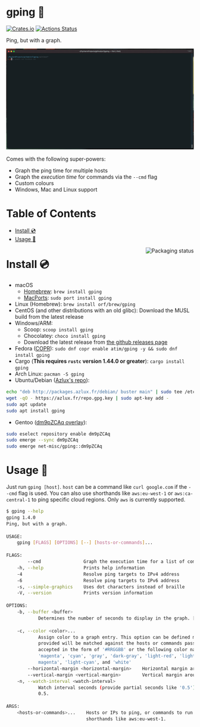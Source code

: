 # gping 🚀

[![Crates.io](https://img.shields.io/crates/v/gping.svg)](https://crates.io/crates/gping)
[![Actions Status](https://github.com/orf/gping/workflows/CI/badge.svg)](https://github.com/orf/gping/actions)

Ping, but with a graph.

![](./images/readme-example.gif)

Comes with the following super-powers:
* Graph the ping time for multiple hosts
* Graph the _execution time_ for commands via the `--cmd` flag
* Custom colours
* Windows, Mac and Linux support

Table of Contents
=================

   * [Install :cd:](#install-cd)
   * [Usage :saxophone:](#usage-saxophone)

<a href="https://repology.org/project/gping/versions">
    <img src="https://repology.org/badge/vertical-allrepos/gping.svg" alt="Packaging status" align="right">
</a>

# Install :cd:

* macOS
  * [Homebrew](https://formulae.brew.sh/formula/gping#default): `brew install gping`
  * [MacPorts](https://ports.macports.org/port/gping/): `sudo port install gping`
* Linux (Homebrew): `brew install orf/brew/gping`
* CentOS (and other distributions with an old glibc): Download the MUSL build from the latest release
* Windows/ARM: 
  * Scoop: `scoop install gping`
  * Chocolatey: `choco install gping`
  * Download the latest release from [the github releases page](https://github.com/orf/gping/releases)
* Fedora ([COPR](https://copr.fedorainfracloud.org/coprs/atim/gping/)): `sudo dnf copr enable atim/gping -y && sudo dnf install gping`
* Cargo (**This requires `rustc` version 1.44.0 or greater**): `cargo install gping`
* Arch Linux: `pacman -S gping`
* Ubuntu/Debian ([Azlux's repo](http://packages.azlux.fr/)):
```bash
echo "deb http://packages.azlux.fr/debian/ buster main" | sudo tee /etc/apt/sources.list.d/azlux.list
wget -qO - https://azlux.fr/repo.gpg.key | sudo apt-key add -
sudo apt update
sudo apt install gping
```
* Gentoo ([dm9pZCAq overlay](https://github.com/gentoo-mirror/dm9pZCAq)):
```sh
sudo eselect repository enable dm9pZCAq
sudo emerge --sync dm9pZCAq
sudo emerge net-misc/gping::dm9pZCAq
```

# Usage :saxophone:

Just run `gping [host]`. `host` can be a command like `curl google.com` if the `--cmd` flag is used. You can also use 
shorthands like `aws:eu-west-1` or `aws:ca-central-1` to ping specific cloud regions. Only `aws` is currently supported.

```bash
$ gping --help
gping 1.4.0
Ping, but with a graph.

USAGE:
    gping [FLAGS] [OPTIONS] [--] [hosts-or-commands]...

FLAGS:
        --cmd                Graph the execution time for a list of commands rather than pinging hosts
    -h, --help               Prints help information
    -4                       Resolve ping targets to IPv4 address
    -6                       Resolve ping targets to IPv6 address
    -s, --simple-graphics    Uses dot characters instead of braille
    -V, --version            Prints version information

OPTIONS:
    -b, --buffer <buffer>
            Determines the number of seconds to display in the graph. [default: 30]

    -c, --color <color>...
            Assign color to a graph entry. This option can be defined more than once and the order which the colors are
            provided will be matched against the hosts or commands passed to gping. Hexadecimal RGB color codes are
            accepted in the form of '#RRGGBB' or the following color names: 'black', 'red', 'green', 'yellow', 'blue',
            'magenta', 'cyan', 'gray', 'dark-gray', 'light-red', 'light-green', 'light-yellow', 'light-blue', 'light-
            magenta', 'light-cyan', and 'white'
        --horizontal-margin <horizontal-margin>    Horizontal margin around the graph (left and right) [default: 0]
        --vertical-margin <vertical-margin>        Vertical margin around the graph (top and bottom) [default: 1]
    -n, --watch-interval <watch-interval>
            Watch interval seconds (provide partial seconds like '0.5'). Default for ping is 0.2, default for cmd is
            0.5.

ARGS:
    <hosts-or-commands>...    Hosts or IPs to ping, or commands to run if --cmd is provided. Can use cloud
                              shorthands like aws:eu-west-1.
```
